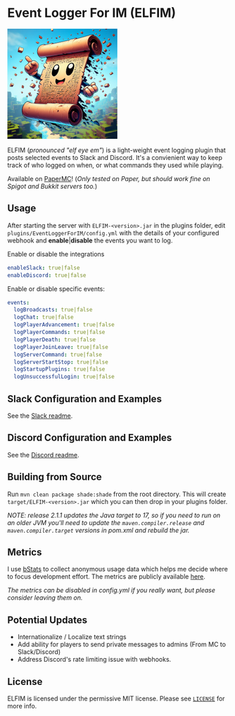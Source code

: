 # Event Logger For IM (ELFIM)

![logo](./resources/logo_small.png)

ELFIM (_pronounced "elf eye em"_) is a light-weight event logging plugin that posts selected events to Slack and Discord. It's a convienient way to keep track of who logged on when, or what commands they used while playing.

Available on [PaperMC](https://hangar.papermc.io/HideTheMonkey/EventLoggerForIM)! (_Only tested on Paper, but should work fine on Spigot and Bukkit servers too._)

## Usage

After starting the server with `ELFIM-<version>.jar` in the plugins folder, edit `plugins/EventLoggerForIM/config.yml` with the details of your configured webhook and **enable**|**disable** the events you want to log.

Enable or disable the integrations

```yaml
enableSlack: true|false
enableDiscord: true|false
```

Enable or disable specific events:

```yaml
events:
  logBroadcasts: true|false
  logChat: true|false
  logPlayerAdvancement: true|false
  logPlayerCommands: true|false
  logPlayerDeath: true|false
  logPlayerJoinLeave: true|false
  logServerCommand: true|false
  logServerStartStop: true|false
  logStartupPlugins: true|false
  logUnsuccessfulLogin: true|false
```

## Slack Configuration and Examples

See the [Slack readme](./resources/Slack.md).

## Discord Configuration and Examples

See the [Discord readme](./resources/Discord.md).

## Building from Source

Run `mvn clean package shade:shade` from the root directory. This will create `target/ELFIM-<version>.jar` which you can then drop in your plugins folder.

_NOTE: release 2.1.1 updates the Java target to 17, so if you need to run on an older JVM you'll need to update the `maven.compiler.release` and `maven.compiler.target` versions in pom.xml and rebuild the jar._

## Metrics

I use [bStats](https://bstats.org/) to collect anonymous usage data which helps me decide where to focus development effort. The metrics are publicly available [here](https://bstats.org/plugin/bukkit/EventLoggerForIM/20980).

_The metrics can be disabled in config.yml if you really want, but please consider leaving them on._

## Potential Updates

- Internationalize / Localize text strings
- Add ability for players to send private messages to admins (From MC to Slack/Discord)
- Address Discord's rate limiting issue with webhooks.

## License

ELFIM is licensed under the permissive MIT license. Please see [`LICENSE`](https://github.com/HideTheMonkey/EventLogForIM/blob/main/LICENSE) for more info.
